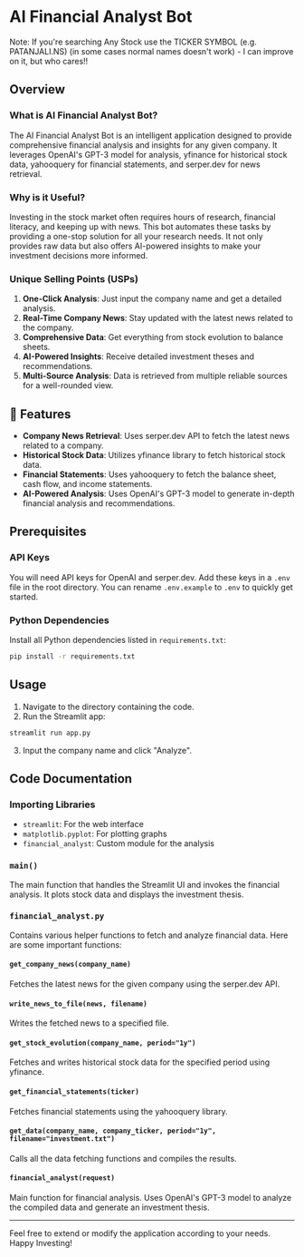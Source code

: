 # AI Financial Analyst Bot
Note: If you're searching Any Stock use the TICKER SYMBOL (e.g. PATANJALI.NS) (in some cases normal names doesn't work) - I can improve on it, but who cares!!

## Overview

### What is AI Financial Analyst Bot?

The AI Financial Analyst Bot is an intelligent application designed to provide comprehensive financial analysis and insights for any given company. It leverages OpenAI's GPT-3 model for analysis, yfinance for historical stock data, yahooquery for financial statements, and serper.dev for news retrieval.

### Why is it Useful?

Investing in the stock market often requires hours of research, financial literacy, and keeping up with news. This bot automates these tasks by providing a one-stop solution for all your research needs. It not only provides raw data but also offers AI-powered insights to make your investment decisions more informed.

### Unique Selling Points (USPs)

1. **One-Click Analysis**: Just input the company name and get a detailed analysis.
2. **Real-Time Company News**: Stay updated with the latest news related to the company.
3. **Comprehensive Data**: Get everything from stock evolution to balance sheets.
4. **AI-Powered Insights**: Receive detailed investment theses and recommendations.
5. **Multi-Source Analysis**: Data is retrieved from multiple reliable sources for a well-rounded view.

## 🚀 Features

- **Company News Retrieval**: Uses serper.dev API to fetch the latest news related to a company.
- **Historical Stock Data**: Utilizes yfinance library to fetch historical stock data.
- **Financial Statements**: Uses yahooquery to fetch the balance sheet, cash flow, and income statements.
- **AI-Powered Analysis**: Uses OpenAI's GPT-3 model to generate in-depth financial analysis and recommendations.

## Prerequisites

### API Keys

You will need API keys for OpenAI and serper.dev. Add these keys in a `.env` file in the root directory. You can rename `.env.example` to `.env` to quickly get started.

### Python Dependencies

Install all Python dependencies listed in `requirements.txt`:

```bash
pip install -r requirements.txt
```

## Usage

1. Navigate to the directory containing the code.
2. Run the Streamlit app:

```bash
streamlit run app.py
```

3. Input the company name and click "Analyze".

## Code Documentation

### Importing Libraries

- `streamlit`: For the web interface
- `matplotlib.pyplot`: For plotting graphs
- `financial_analyst`: Custom module for the analysis

### `main()`

The main function that handles the Streamlit UI and invokes the financial analysis. It plots stock data and displays the investment thesis.

### `financial_analyst.py`

Contains various helper functions to fetch and analyze financial data. Here are some important functions:

#### `get_company_news(company_name)`

Fetches the latest news for the given company using the serper.dev API.

#### `write_news_to_file(news, filename)`

Writes the fetched news to a specified file.

#### `get_stock_evolution(company_name, period="1y")`

Fetches and writes historical stock data for the specified period using yfinance.

#### `get_financial_statements(ticker)`

Fetches financial statements using the yahooquery library.

#### `get_data(company_name, company_ticker, period="1y", filename="investment.txt")`

Calls all the data fetching functions and compiles the results.

#### `financial_analyst(request)`

Main function for financial analysis. Uses OpenAI's GPT-3 model to analyze the compiled data and generate an investment thesis.

---

Feel free to extend or modify the application according to your needs. Happy Investing!
